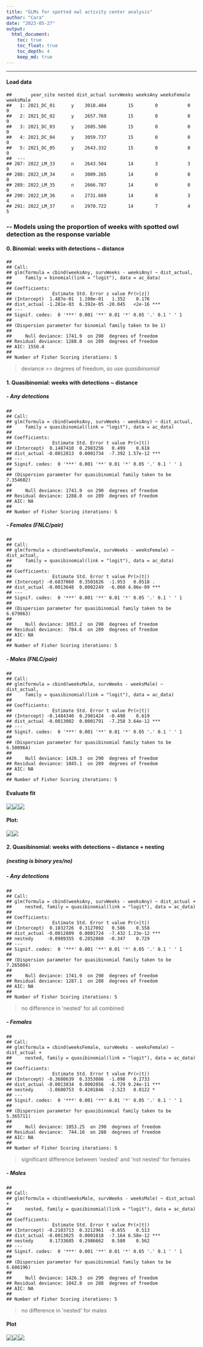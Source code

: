 ```yaml
---
title: "GLMs for spotted owl activity center analysis"
author: "Cara"
date: "2023-05-27"
output: 
  html_document:
    toc: true
    toc_float: true
    toc_depth: 4
    keep_md: true
---
```







--------------------------------------------------------------------------------
#### Load data

```
##       year_site nested dist_actual survWeeks weeksAny weeksFemale weeksMale
##   1: 2021_DC_01      y    3018.404        15        0           0         0
##   2: 2021_DC_02      y    2657.769        15        0           0         0
##   3: 2021_DC_03      y    2605.506        15        0           0         0
##   4: 2021_DC_04      y    3059.737        15        0           0         0
##   5: 2021_DC_05      y    2643.332        15        0           0         0
##  ---                                                                       
## 287: 2022_LM_33      n    2643.504        14        3           3         0
## 288: 2022_LM_34      n    3009.265        14        0           0         0
## 289: 2022_LM_35      n    2666.787        14        0           0         0
## 290: 2022_LM_36      n    2731.669        14        8           3         4
## 291: 2022_LM_37      n    2970.722        14        7           4         5
```

### -- Models using the proportion of weeks with spotted owl detection as the response variable
#### 
#### 0. Binomial: weeks with detections ~ distance
####  


```
## 
## Call:
## glm(formula = cbind(weeksAny, survWeeks - weeksAny) ~ dist_actual, 
##     family = binomial(link = "logit"), data = ac_data)
## 
## Coefficients:
##               Estimate Std. Error z value Pr(>|z|)    
## (Intercept)  1.487e-01  1.100e-01   1.352    0.176    
## dist_actual -1.281e-03  6.392e-05 -20.045   <2e-16 ***
## ---
## Signif. codes:  0 '***' 0.001 '**' 0.01 '*' 0.05 '.' 0.1 ' ' 1
## 
## (Dispersion parameter for binomial family taken to be 1)
## 
##     Null deviance: 1741.9  on 290  degrees of freedom
## Residual deviance: 1288.0  on 289  degrees of freedom
## AIC: 1550.4
## 
## Number of Fisher Scoring iterations: 5
```
> deviance >> degrees of freedom, so use *quasibinomial*
      
####       
#### 1. Quasibinomial: weeks with detections ~ distance
####  
##### - Any detections

```
## 
## Call:
## glm(formula = cbind(weeksAny, survWeeks - weeksAny) ~ dist_actual, 
##     family = quasibinomial(link = "logit"), data = ac_data)
## 
## Coefficients:
##               Estimate Std. Error t value Pr(>|t|)    
## (Intercept)  0.1487410  0.2983256   0.499    0.618    
## dist_actual -0.0012813  0.0001734  -7.392 1.57e-12 ***
## ---
## Signif. codes:  0 '***' 0.001 '**' 0.01 '*' 0.05 '.' 0.1 ' ' 1
## 
## (Dispersion parameter for quasibinomial family taken to be 7.354602)
## 
##     Null deviance: 1741.9  on 290  degrees of freedom
## Residual deviance: 1288.0  on 289  degrees of freedom
## AIC: NA
## 
## Number of Fisher Scoring iterations: 5
```
#### 
##### - Females (FNLC/pair)

```
## 
## Call:
## glm(formula = cbind(weeksFemale, survWeeks - weeksFemale) ~ dist_actual, 
##     family = quasibinomial(link = "logit"), data = ac_data)
## 
## Coefficients:
##               Estimate Std. Error t value Pr(>|t|)    
## (Intercept) -0.6837060  0.3501626  -1.953   0.0518 .  
## dist_actual -0.0013648  0.0002249  -6.068 4.06e-09 ***
## ---
## Signif. codes:  0 '***' 0.001 '**' 0.01 '*' 0.05 '.' 0.1 ' ' 1
## 
## (Dispersion parameter for quasibinomial family taken to be 6.679863)
## 
##     Null deviance: 1053.2  on 290  degrees of freedom
## Residual deviance:  784.6  on 289  degrees of freedom
## AIC: NA
## 
## Number of Fisher Scoring iterations: 5
```
####
##### - Males (FNLC/pair)

```
## 
## Call:
## glm(formula = cbind(weeksMale, survWeeks - weeksMale) ~ dist_actual, 
##     family = quasibinomial(link = "logit"), data = ac_data)
## 
## Coefficients:
##               Estimate Std. Error t value Pr(>|t|)    
## (Intercept) -0.1484340  0.2981424  -0.498    0.619    
## dist_actual -0.0013002  0.0001791  -7.258 3.64e-12 ***
## ---
## Signif. codes:  0 '***' 0.001 '**' 0.01 '*' 0.05 '.' 0.1 ' ' 1
## 
## (Dispersion parameter for quasibinomial family taken to be 6.500964)
## 
##     Null deviance: 1426.3  on 290  degrees of freedom
## Residual deviance: 1045.1  on 289  degrees of freedom
## AIC: NA
## 
## Number of Fisher Scoring iterations: 5
```
  
#### Evaluate fit
![](12_glms_combined_files/figure-html/unnamed-chunk-6-1.png)<!-- -->![](12_glms_combined_files/figure-html/unnamed-chunk-6-2.png)<!-- -->![](12_glms_combined_files/figure-html/unnamed-chunk-6-3.png)<!-- -->

#### Plot:
  
![](12_glms_combined_files/figure-html/unnamed-chunk-7-1.png)<!-- -->![](12_glms_combined_files/figure-html/unnamed-chunk-7-2.png)<!-- -->




####  
#### 2. Quasibinomial: weeks with detections ~ distance + nesting
#### 
##### (nesting is binary yes/no)
####  
##### - Any detections

```
## 
## Call:
## glm(formula = cbind(weeksAny, survWeeks - weeksAny) ~ dist_actual + 
##     nested, family = quasibinomial(link = "logit"), data = ac_data)
## 
## Coefficients:
##               Estimate Std. Error t value Pr(>|t|)    
## (Intercept)  0.1832726  0.3127092   0.586    0.558    
## dist_actual -0.0012809  0.0001724  -7.432 1.23e-12 ***
## nestedy     -0.0989355  0.2852860  -0.347    0.729    
## ---
## Signif. codes:  0 '***' 0.001 '**' 0.01 '*' 0.05 '.' 0.1 ' ' 1
## 
## (Dispersion parameter for quasibinomial family taken to be 7.265884)
## 
##     Null deviance: 1741.9  on 290  degrees of freedom
## Residual deviance: 1287.1  on 288  degrees of freedom
## AIC: NA
## 
## Number of Fisher Scoring iterations: 5
```
> no difference in 'nested' for all combined

####
##### - Females

```
## 
## Call:
## glm(formula = cbind(weeksFemale, survWeeks - weeksFemale) ~ dist_actual + 
##     nested, family = quasibinomial(link = "logit"), data = ac_data)
## 
## Coefficients:
##               Estimate Std. Error t value Pr(>|t|)    
## (Intercept) -0.3680639  0.3353086  -1.098   0.2733    
## dist_actual -0.0013834  0.0002056  -6.729 9.24e-11 ***
## nestedy     -1.0600753  0.4201846  -2.523   0.0122 *  
## ---
## Signif. codes:  0 '***' 0.001 '**' 0.01 '*' 0.05 '.' 0.1 ' ' 1
## 
## (Dispersion parameter for quasibinomial family taken to be 5.365711)
## 
##     Null deviance: 1053.25  on 290  degrees of freedom
## Residual deviance:  744.16  on 288  degrees of freedom
## AIC: NA
## 
## Number of Fisher Scoring iterations: 5
```
> significant difference between 'nested' and 'not nested' for females

####
##### - Males

```
## 
## Call:
## glm(formula = cbind(weeksMale, survWeeks - weeksMale) ~ dist_actual + 
##     nested, family = quasibinomial(link = "logit"), data = ac_data)
## 
## Coefficients:
##               Estimate Std. Error t value Pr(>|t|)    
## (Intercept) -0.2103713  0.3212961  -0.655    0.513    
## dist_actual -0.0013025  0.0001818  -7.164 6.58e-12 ***
## nestedy      0.1733685  0.2986662   0.580    0.562    
## ---
## Signif. codes:  0 '***' 0.001 '**' 0.01 '*' 0.05 '.' 0.1 ' ' 1
## 
## (Dispersion parameter for quasibinomial family taken to be 6.686196)
## 
##     Null deviance: 1426.3  on 290  degrees of freedom
## Residual deviance: 1042.8  on 288  degrees of freedom
## AIC: NA
## 
## Number of Fisher Scoring iterations: 5
```
> no difference in 'nested' for males


#### Plot

![](12_glms_combined_files/figure-html/unnamed-chunk-12-1.png)<!-- -->![](12_glms_combined_files/figure-html/unnamed-chunk-12-2.png)<!-- -->![](12_glms_combined_files/figure-html/unnamed-chunk-12-3.png)<!-- -->
